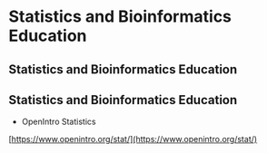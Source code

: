 # Statistics and Bioinformatics Education

## Statistics and Bioinformatics Education

## Statistics and Bioinformatics Education

* OpenIntro Statistics

[https://www.openintro.org/stat/](https://www.openintro.org/stat/)

